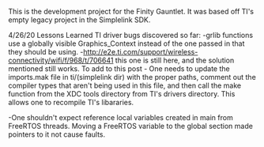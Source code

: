 This is the development project for the Finity Gauntlet. It was based off TI's empty legacy project in the Simplelink SDK.

4/26/20 Lessons Learned
TI driver bugs discovered so far:
-grlib functions use a globally visible Graphics_Context instead of the one passed
in that they should be using.
-http://e2e.ti.com/support/wireless-connectivity/wifi/f/968/t/706641 this one is still here, and the solution 
mentioned still works. To add to this post - One needs to update the imports.mak file in ti/(simplelink dir) with 
the proper paths, comment out the compiler types that aren't being used in this file, and then call the make function
from the XDC tools directory from TI's drivers directory. This allows one to recompile TI's libararies. 

-One shouldn't expect reference local variables created in main from FreeRTOS threads. Moving a FreeRTOS variable to 
the global section made pointers to it not cause faults. 